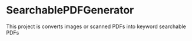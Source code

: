 # SearchablePDFGenerator
This project is converts images or scanned PDFs into keyword searchable PDFs
